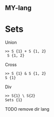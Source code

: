 ## MY-lang

# Sets

Union
```
>> S {1} + S {1, 2}
 S {1, 2}
```
Cross
```
>> S {1} & S {1, 2}
S {1}
```
Div
```
>> S{1} \ S{2}
Sets {1}
```

TODO remove dir lang